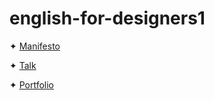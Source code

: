 # english-for-designers1
✦ [Manifesto](manifesto.md)

✦ [Talk](designmanifesto.pdf)

✦ [Portfolio](bioport.pdf)
